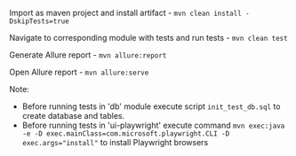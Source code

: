 Import as maven project and install artifact -
```mvn clean install -DskipTests=true```

Navigate to corresponding module with tests and run tests -
```mvn clean test```

Generate Allure report -
```mvn allure:report```

Open Allure report -
```mvn allure:serve```

Note:
- Before running tests in 'db' module execute script `init_test_db.sql` to create database and tables.
- Before running tests in 'ui-playwright' execute command `mvn exec:java -e -D exec.mainClass=com.microsoft.playwright.CLI -D exec.args="install"` to install Playwright browsers